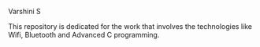 Varshini S

This repository is dedicated for the work that involves the technologies like Wifi, Bluetooth and Advanced C programming.
